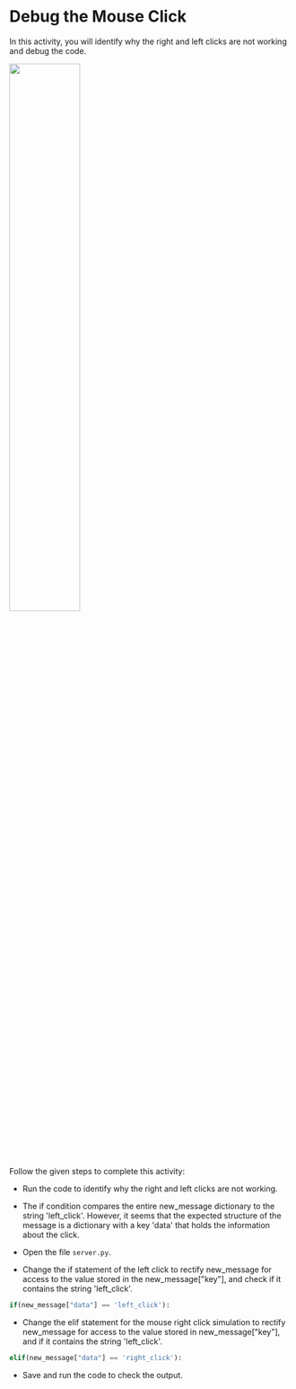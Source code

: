 Debug the Mouse Click
=================


In this activity, you will identify why the right and left clicks are not working and debug the code.

<img src ="https://s3.amazonaws.com/media-p.slid.es/uploads/2071954/images/10926122/Slide_71.gif" width = "50%" height = "auto">

Follow the given steps to complete this activity:


* Run the code to identify why the right and left clicks are not working.


* The if condition compares the entire new_message dictionary to the string 'left_click'. However, it seems that the expected structure of the message is a dictionary with a key 'data' that holds the information about the click.


* Open the file `server.py`.


* Change the if statement of the left click to rectify new_message for access to the value stored in the new_message["key"], and check if it contains the string 'left_click'.
~~~python
if(new_message["data"] == 'left_click'):
~~~




* Change the elif statement for the mouse right click simulation to rectify new_message for access to the value stored in new_message["key"], and if it contains the string 'left_click'.
~~~python
elif(new_message["data"] == 'right_click'):
~~~


* Save and run the code to check the output.
